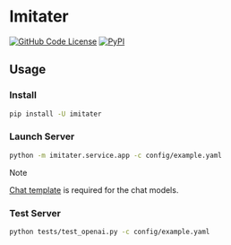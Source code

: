 # Imitater

[![GitHub Code License](https://img.shields.io/github/license/the-seeds/imitater)](LICENSE)
[![PyPI](https://img.shields.io/pypi/v/imitater)](https://pypi.org/project/imitater/)

## Usage

### Install


```bash
pip install -U imitater
```

### Launch Server

```bash
python -m imitater.service.app -c config/example.yaml
```

> [!NOTE]
> [Chat template](https://huggingface.co/docs/transformers/chat_templating) is required for the chat models.

### Test Server

```bash
python tests/test_openai.py -c config/example.yaml
```
